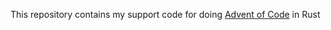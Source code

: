 This repository contains my support code for doing [Advent of Code](http://adventofcode.com) in Rust
